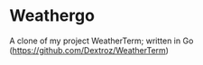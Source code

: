 # Weathergo
A clone of my project WeatherTerm; written in Go (https://github.com/Dextroz/WeatherTerm)

